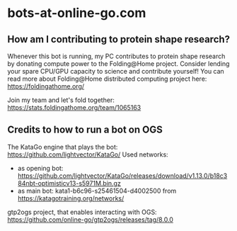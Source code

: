 # bots-at-online-go.com

## How am I contributing to protein shape research?
Whenever this bot is running, my PC contributes to protein shape research by donating compute power to the Folding@Home project.
Consider lending your spare CPU/GPU capacity to science and contribute yourself!
You can read more about Folding@Home distributed computing project here: https://foldingathome.org/

Join my team and let's fold together: https://stats.foldingathome.org/team/1065163

## Credits to how to run a bot on OGS

The KataGo engine that plays the bot: https://github.com/lightvector/KataGo/
Used networks:
- as opening bot: https://github.com/lightvector/KataGo/releases/download/v1.13.0/b18c384nbt-optimisticv13-s5971M.bin.gz
- as main bot: kata1-b6c96-s25461504-d4002500 from https://katagotraining.org/networks/

gtp2ogs project, that enables interacting with OGS: https://github.com/online-go/gtp2ogs/releases/tag/8.0.0
